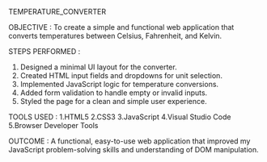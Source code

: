 TEMPERATURE_CONVERTER
 
OBJECTIVE :
  To create a simple and functional web application that converts temperatures between Celsius, Fahrenheit, and Kelvin.

STEPS PERFORMED :
  1. Designed a minimal UI layout for the converter.
  2. Created HTML input fields and dropdowns for unit selection.
  3. Implemented JavaScript logic for temperature conversions.
  4. Added form validation to handle empty or invalid inputs.
  5. Styled the page for a clean and simple user experience.

TOOLS USED :
  1.HTML5
  2.CSS3
  3.JavaScript
  4.Visual Studio Code
  5.Browser Developer Tools

OUTCOME :
  A functional, easy-to-use web application that improved my JavaScript problem-solving skills and understanding of DOM manipulation.
